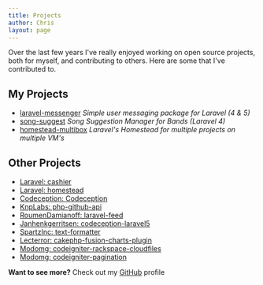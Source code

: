 ```yaml
---
title: Projects
author: Chris
layout: page
---
```

Over the last few years I've really enjoyed working on open source projects, both for myself, and contributing to others. Here are some that I've contributed to.

## My Projects

* [laravel-messenger](https://github.com/cmgmyr/laravel-messenger) _Simple user messaging package for Laravel (4 & 5)_
* [song-suggest](https://github.com/cmgmyr/song-suggest) _Song Suggestion Manager for Bands (Laravel 4)_
* [homestead-multibox](https://github.com/cmgmyr/homestead-multibox) _Laravel's Homestead for multiple projects on multiple VM's_

## Other Projects

* [Laravel: cashier](https://github.com/laravel/cashier)
* [Laravel: homestead](https://github.com/laravel/homestead)
* [Codeception: Codeception](https://github.com/Codeception/Codeception)
* [KnpLabs: php-github-api](https://github.com/KnpLabs/php-github-api)
* [RoumenDamianoff: laravel-feed](https://github.com/RoumenDamianoff/laravel-feed)
* [Janhenkgerritsen: codeception-laravel5](https://github.com/janhenkgerritsen/codeception-laravel5)
* [SpartzInc: text-formatter](https://github.com/SpartzInc/text-formatter)
* [Lecterror: cakephp-fusion-charts-plugin](https://github.com/lecterror/cakephp-fusion-charts-plugin)
* [Modomg: codeigniter-rackspace-cloudfiles](https://github.com/modomg/codeigniter-rackspace-cloudfiles)
* [Modomg: codeigniter-pagination](https://github.com/modomg/codeigniter-pagination)

**Want to see more?** Check out my [GitHub](https://github.com/cmgmyr) profile